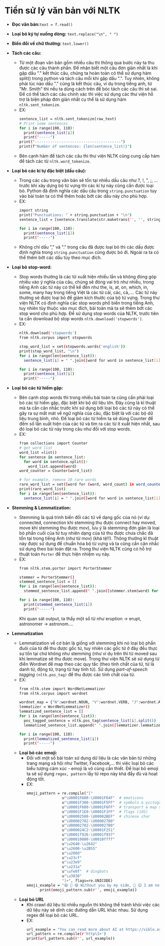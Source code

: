 # Tiền sử lý văn bản với NLTK

  - <b> Đọc văn bản:</b>`text = f.read()`  
  - <b> Loại bỏ ký tự xuống dòng:</b> `text.replace("\n", " ")`
  - <b> Biến đổi về chữ thường: </b>`text.lower()`
  - <b> Tách các câu:</b>
      + Từ một đoạn văn bản gồm nhiều câu thì thông qua bước này ta thu được các câu thành phần. Để nhận biết một câu đơn giản nhất là khi gặp dấu "." kết thúc câu, chúng ta hoàn toàn có thể sử dụng hàm split() trong python và tách câu mỗi khi gặp dấu ".". Tuy nhiên, không phải lúc nào dấu "." cũng là kết thúc câu, ví dụ trong tiếng anh, từ "Mr. Smith" thì nếu ta dùng cách trên để bóc tách các câu thì sẽ sai. Để có thể tách các câu chính xác thì việc sử dụng các thư viện hỗ trợ là biện pháp đơn giản nhất cụ thể là sử dụng hàm `nltk.sent_tokenize`.
      +   EX:
            ```bash
           sentence_list = nltk.sent_tokenize(raw_text)
            # Print some sentences
            for i in range(100, 110):
              print(sentence_list[i])
              print("-----")
            print("---------------------------------------")
            print(f"Number of sentences: {len(sentence_list)}")
            ```
      + Bên cạnh hàm để tách các câu thì thư viện NLTK cũng cung cấp hàm để tách các từ `nltk.word_tokenize`.
  - <b> Loại bỏ các kí tự đặc biệt (dấu câu): </b>
      + Trong các câu trong văn bản sẽ tồn tại nhiều dấu câu như ?, !, ", ;, ... trước khi xây dựng bộ từ vựng thì các kí tự này cũng cần được loại bỏ. Python đã định nghĩa các dấu câu trong `string.punctuation` tuy vào bài toán ta có thể thêm hoặc bớt các dấu này cho phù hợp.
      + EX:
          ```bash
          import string
          print("Punctuations: " + string.punctuation + "\n")
          sentence_list = [sentence.translate(str.maketrans('', '', string.punctuation)) for sentence in sentence_list]
          
          for i in range(100, 110):
            print(sentence_list[i])
            print("-----")
          ```
      + Không chỉ dấu "," và "." trong câu đã được loại bỏ thì các dấu được định nghĩa trong `string.punctuation` cũng được bỏ đi. Ngoài ra ta có thể thêm bớt các dấu tùy theo mục đích.
  - <b> Loại bỏ stop-word: </b>
    + Stop words thường là các từ xuất hiện nhiều lần và không đóng góp nhiều vào ý nghĩa của câu, chúng sẽ đóng vai trò như nhiễu, trong tiếng Anh các từ này có thể kể đến như the, is, at, on, which, in, some, many hay trong tiếng Việt là các từ cái, các, cả,.... Các từ này thường sẽ được loại bỏ để giảm kích thước của bộ từ vựng. Trong thư viện NLTK có định nghĩa các stop words phổ biến trong tiếng Anh, tuy nhiên tùy thuộc vào mục đích, bài toàn mà ta sẽ thêm bớt các stop word cho phù hợp. Để sử dụng stop words của NLTK, trước tiên ta cần download bộ stop words `nltk.download('stopwords')`.
    + EX:
        ```bash
        nltk.download('stopwords')
        from nltk.corpus import stopwords
        
        stop_word_list = set(stopwords.words('english'))
        print(stop_word_list, "\n")
        for i in range(len(sentence_list)):
          sentence_list[i] = " ".join([word for word in sentence_list[i].split() if word not in stop_word_list])
        
        for i in range(100, 110):
          print(sentence_list[i])
          print("-----")

        ```
  - <b> Loại bỏ các từ hiếm gặp: </b>
      + Bên cạnh stop words thì trong nhiều bài toán ta cũng cần phải loại bỏ các từ hiếm gặp, đặc biệt khi bộ dữ liệu lớn. Đây cũng là kĩ thuật mà ta cần cân nhắc trước khi sử dụng bởi loại bỏ các từ này có thể gây ra sự mất mát về ngữ nghĩa của câu, đặc biệt là với các bộ dữ liệu trung bình, nhỏ. Để loại bỏ các từ hiếm ta sẽ dùng Counter để đếm số lần xuất hiện của các từ và tìm ra các từ ít xuất hiện nhất, sau đó loại bỏ các từ này trong câu như đối với stop words.
      + EX:
          ```bash
          from collections import Counter
          # get word list
          word_list =list()
          for sentence in sentence_list:
            for word in sentence.split():
              word_list.append(word)
          word_counter = Counter(word_list)
          
          # for example, remove 10 rare words
          rare_word_list = set([word for (word, word_count) in word_counter.most_common()[:-10-1:-1]])
          print(rare_word_list)
          for i in range(len(sentence_list)):
            sentence_list[i] = " ".join([word for word in sentence_list[i].split() if word not in rare_word_list])
          ```
  - <b> Stemming & Lemmatization: </b>
    + Stemming là quá trình biến đổi các từ về dạng gốc của nó (ví dụ: connected, connection khi stemming thu được connect hay moved, move khi stemming thu được mov), lưu ý là stemming đơn giản là loại bỏ phần cuối của từ tuy nhiên dạng của từ thu được chưa chắc đã tồn tại trong tiếng Anh (như từ mov) (khá tệ!!). Thông thường kĩ thuật này được sử dụng để chuẩn hóa bộ từ vựng và ta cũng cần cân nhắc sử dụng theo bài toán đặt ra. Trong thư viện NLTK cũng có hỗ trợ thuật toán `Porter` để thực hiện nhiệm vụ này.
    + EX:
        ```bash
        from nltk.stem.porter import PorterStemmer
        
        stemmer = PorterStemmer()
        stemmed_sentence_list = []
        for i in range(len(sentence_list)):
          stemmed_sentence_list.append(" ".join([stemmer.stem(word) for word in sentence_list[i].split()]))
        
        for i in range(100, 110):
          print(stemmed_sentence_list[i])
          print("-----")

        ```
        Khi quan sát output, ta thấy một số từ như eruption -> erupt, astronomer -> astronom....
  
  - <b> Lemmatization </b>
      + Lemmatization về cơ bản là giống với stemming khi nó loại bỏ phần đuôi của từ để thu được gốc từ, tuy nhiên các gốc từ ở đây đều thực sự tốn tại chứ không như stemming (như ví dụ trên thì từ moved sau khi lemmatize sẽ thu được move). Trong thư viện NLTK sẽ sử dụng từ điển Wordnet để map theo các quy tắc (theo tính chất của từ, từ là danh từ, động từ, trạng từ hay tính từ). Sử dụng *part-of-speech tagging* `(nltk.pos_tag)` để thu được các tính chất của từ.
      + EX:
          ```bash
          from nltk.stem import WordNetLemmatizer
          from nltk.corpus import wordnet
          
          wordnet_map = {"N":wordnet.NOUN, "V":wordnet.VERB, "J":wordnet.ADJ, "R":wordnet.ADV}
          lemmatizer = WordNetLemmatizer()
          lemmatized_sentence_list = []
          for i in range(len(sentence_list)):
            pos_tagged_sentence = nltk.pos_tag(sentence_list[i].split())
            lemmatized_sentence_list.append(" ".join([lemmatizer.lemmatize(word, wordnet_map.get(pos[0], wordnet.NOUN)) for word, pos in pos_tagged_sentence]))
          
          for i in range(100, 110):
            print(lemmatized_sentence_list[i])
            print("-----")

          ```
    - <b> Loại bỏ các emoji: </b>
        + Đối với một số bài toán sử dụng dữ liệu là các văn bản từ những trang mạng xã hội như Twitter, Facebook,... thì việc loại bỏ các biểu tượng cảm xúc - emoji là vô cùng cần thiết. Để loại bỏ emoji ta sẽ sử dụng `regex, pattern` lấy từ repo này khá đầy đủ và hoạt động tốt.
        + EX:
            ```bash
            emoji_pattern = re.compile("["
                            u"\U0001F600-\U0001F64F"  # emoticons
                            u"\U0001F300-\U0001F5FF"  # symbols & pictographs
                            u"\U0001F680-\U0001F6FF"  # transport & map symbols
                            u"\U0001F1E0-\U0001F1FF"  # flags (iOS)
                            u"\U00002500-\U00002BEF"  # chinese char
                            u"\U00002702-\U000027B0"
                            u"\U00002702-\U000027B0"
                            u"\U000024C2-\U0001F251"
                            u"\U0001f926-\U0001f937"
                            u"\U00010000-\U0010ffff"
                            u"\u2640-\u2642"
                            u"\u2600-\u2B55"
                            u"\u200d"
                            u"\u23cf"
                            u"\u23e9"
                            u"\u231a"
                            u"\ufe0f"  # dingbats
                            u"\u3030"
                            "]+", flags=re.UNICODE)
            emoji_example = "😅 👠 😆 Without you by my side, 💓 😉 I am not complete. You have given me the best of love, 🎈 and I want to be by your side forever. Thank you for giving my life that direction it needed. 💋‍ Thank you for loving me unconditional. 💏"
                  print(emoji_pattern.sub(r'', emoji_example))

            ```
    - <b>Loại bỏ URL </b>
        + Khi crawl dữ liệu từ nhiều nguồn thì không thể tránh khỏi việc các dữ liệu này sẽ dính các đường dẫn URL khác nhau. Sử dụng regex để loại bỏ các URL.
        + EX:
            ```bash
            url_example = "You can read more about AI at https://viblo.asia/"
            url_pattern = re.compile(r'http\S+')
            print(url_pattern.sub(r'', url_example))

            ```

